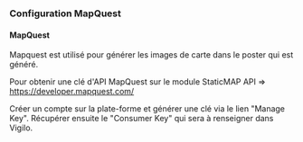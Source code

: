 ### Configuration MapQuest

#### MapQuest

Mapquest est utilisé pour générer les images de carte dans le poster qui est généré.

Pour obtenir une clé d'API MapQuest sur le module StaticMAP API => https://developer.mapquest.com/

Créer un compte sur la plate-forme et générer une clé via le lien "Manage Key".
Récupérer ensuite le "Consumer Key" qui sera à renseigner dans Vigilo.
